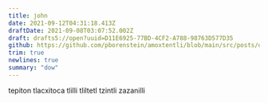 ```yaml
---
title: john
date: 2021-09-12T04:31:18.413Z
draftDate: 2021-09-08T03:07:52.002Z
draft: drafts5://open?uuid=D11E6925-77BD-4CF2-A788-98763D577D35
github: https://github.com/pborenstein/amoxtentli/blob/main/src/posts/d11e6925-77bd-4cf2-a788-98763d577d35.md
trim: true
newlines: true
summary: "dow"
---
```



tepiton
tlacxitoca
tlilli
tliltetl
tzintli
zazanilli
